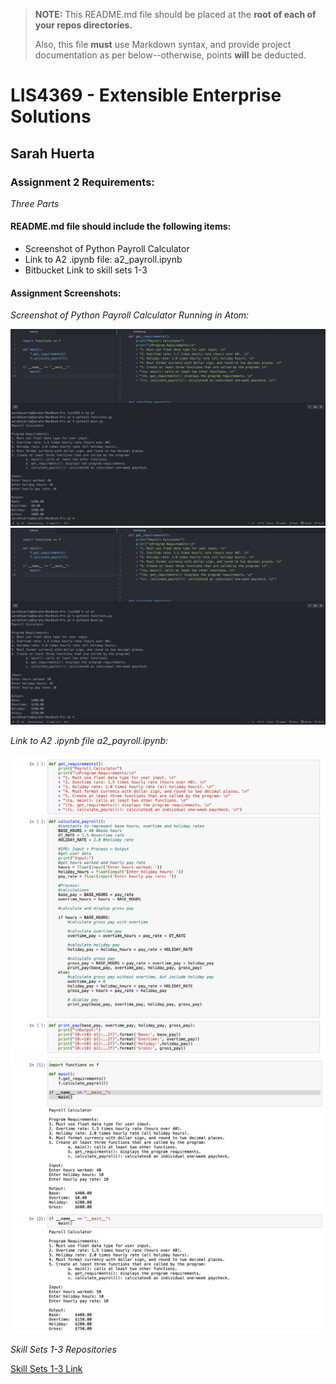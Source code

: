 > **NOTE:** This README.md file should be placed at the **root of each of your repos directories.**
>
>Also, this file **must** use Markdown syntax, and provide project documentation as per below--otherwise, points **will** be deducted.
>

# LIS4369 - Extensible Enterprise Solutions

## Sarah Huerta

### Assignment 2 Requirements:

*Three Parts*


#### README.md file should include the following items:

* Screenshot of Python Payroll Calculator
* Link to A2 .ipynb file: a2_payroll.ipynb
* Bitbucket Link to skill sets 1-3


#### Assignment Screenshots:

*Screenshot of Python Payroll Calculator Running in Atom:*

![Screenshot of Python Payroll Calculator](img/a2_atom1.png)
![Screenshot of Python Payroll Calculator](img/a2_atom2.png)

*Link to A2 .ipynb file a2_payroll.ipynb:*

![a2_payroll.ipynb](img/a2_jup1.png)
![a2_payroll.ipynb](img/a2_jup2.png)

*Skill Sets 1-3 Repositories*

[Skill Sets 1-3 Link](https://bitbucket.org/sah16m/lis4369/src/master/skill_sets/)
